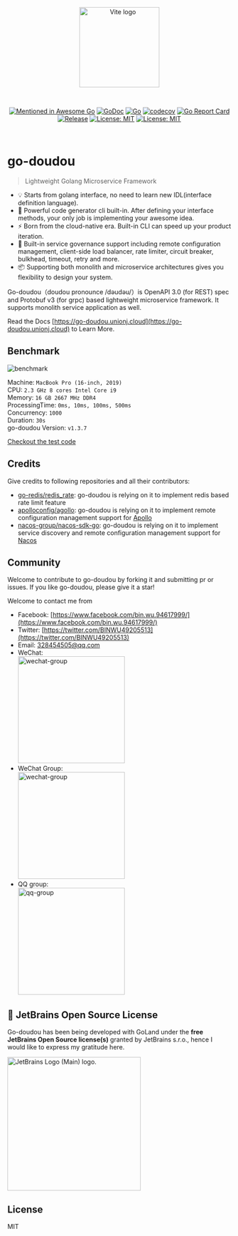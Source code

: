 <p align="center">
  <a href="https://go-doudou.github.io" target="_blank" rel="noopener noreferrer">
    <img width="180" src="https://go-doudou.github.io/hero.png" alt="Vite logo">
  </a>
</p>
<br/>
<p align="center">
  <a href="https://github.com/avelino/awesome-go"><img src="https://awesome.re/mentioned-badge.svg" alt="Mentioned in Awesome Go"></a>
  <a href="https://godoc.org/github.com/youminxue"><img src="https://godoc.org/github.com/youminxue?status.png" alt="GoDoc"></a>
  <a href="https://github.com/youminxue/actions/workflows/go.yml"><img src="https://github.com/youminxue/actions/workflows/go.yml/badge.svg?branch=main" alt="Go"></a>
  <a href="https://codecov.io/gh/unionj-cloud/go-doudou"><img src="https://codecov.io/gh/unionj-cloud/go-doudou/branch/main/graph/badge.svg?token=QRLPRAX885" alt="codecov"></a>
  <a href="https://goreportcard.com/report/github.com/youminxue"><img src="https://goreportcard.com/badge/github.com/youminxue" alt="Go Report Card"></a>
  <a href="https://github.com/youminxue"><img src="https://img.shields.io/github/v/release/unionj-cloud/go-doudou?style=flat-square" alt="Release"></a>
  <a href="https://opensource.org/licenses/MIT"><img src="https://img.shields.io/badge/License-MIT-yellow.svg" alt="License: MIT"></a>
  <a href="https://wakatime.com/badge/user/852bcf22-8a37-460a-a8e2-115833174eba/project/57c830f7-e507-4cb1-9fd1-feedd96685f6"><img src="https://wakatime.com/badge/user/852bcf22-8a37-460a-a8e2-115833174eba/project/57c830f7-e507-4cb1-9fd1-feedd96685f6.svg" alt="License: MIT"></a>
</p>
<br/>

# go-doudou

> Lightweight Golang Microservice Framework

- 💡 Starts from golang interface, no need to learn new IDL(interface definition language).
- 🔩 Powerful code generator cli built-in. After defining your interface methods, your only job is implementing your awesome idea.
- ⚡ Born from the cloud-native era. Built-in CLI can speed up your product iteration.
- 🔑 Built-in service governance support including remote configuration management, client-side load balancer, rate limiter, circuit breaker, bulkhead, timeout, retry and more.
- 📦️ Supporting both monolith and microservice architectures gives you flexibility to design your system.

Go-doudou（doudou pronounce /dəudəu/）is OpenAPI 3.0 (for REST) spec and Protobuf v3 (for grpc) based lightweight microservice framework. It supports monolith service application as well.  

Read the Docs [https://go-doudou.unionj.cloud](https://go-doudou.unionj.cloud) to Learn More.

## Benchmark

![benchmark](./benchmark.png)

Machine: `MacBook Pro (16-inch, 2019)`  
CPU: `2.3 GHz 8 cores Intel Core i9`  
Memory: `16 GB 2667 MHz DDR4`  
ProcessingTime: `0ms, 10ms, 100ms, 500ms`  
Concurrency: `1000`  
Duration: `30s`  
go-doudou Version: `v1.3.7`  

[Checkout the test code](https://github.com/wubin1989/go-web-framework-benchmark)

## Credits

Give credits to following repositories and all their contributors:
- [go-redis/redis_rate](github.com/go-redis/redis_rate): go-doudou is relying on it to implement redis based rate limit feature
- [apolloconfig/agollo](https://github.com/apolloconfig/agollo): go-doudou is relying on it to implement remote configuration management support for [Apollo](https://github.com/apolloconfig/apollo)
- [nacos-group/nacos-sdk-go](https://github.com/nacos-group/nacos-sdk-go): go-doudou is relying on it to implement service discovery and remote configuration management support for [Nacos](https://github.com/alibaba/nacos)

## Community

Welcome to contribute to go-doudou by forking it and submitting pr or issues. If you like go-doudou, please give it a
star!

Welcome to contact me from

- Facebook: [https://www.facebook.com/bin.wu.94617999/](https://www.facebook.com/bin.wu.94617999/)
- Twitter: [https://twitter.com/BINWU49205513](https://twitter.com/BINWU49205513)
- Email: 328454505@qq.com
- WeChat:  
  <img src="./qrcode.png" alt="wechat-group" width="240">
- WeChat Group:  
  <img src="./go-doudou-wechat-group.png" alt="wechat-group" width="240">
- QQ group:  
  <img src="./go-doudou-qq-group.png" alt="qq-group" width="240">

## 🔋 JetBrains Open Source License

Go-doudou has been being developed with GoLand under the **free JetBrains Open Source license(s)** granted by JetBrains s.r.o., hence I would like to express my gratitude here.

<a href="https://jb.gg/OpenSourceSupport" target="_blank"><img src="https://resources.jetbrains.com/storage/products/company/brand/logos/jb_beam.png" alt="JetBrains Logo (Main) logo." width="300"></a>

## License

MIT
